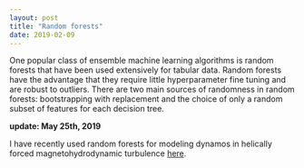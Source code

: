 ```yaml
---
layout: post
title: "Random forests"
date: 2019-02-09
---
```


One popular class of ensemble machine learning algorithms is random forests that have been used extensively for tabular data. Random forests have the advantage that they require little hyperparameter fine tuning and are robust to outliers. There are two main sources of randomness in random forests: bootstrapping with replacement and the choice of only a random subset of features for each decision tree.

**update: May 25th, 2019**

I have recently used random forests for modeling dynamos in helically forced magnetohydrodynamic turbulence [here](https://github.com/fnauman/ML_alpha2).

